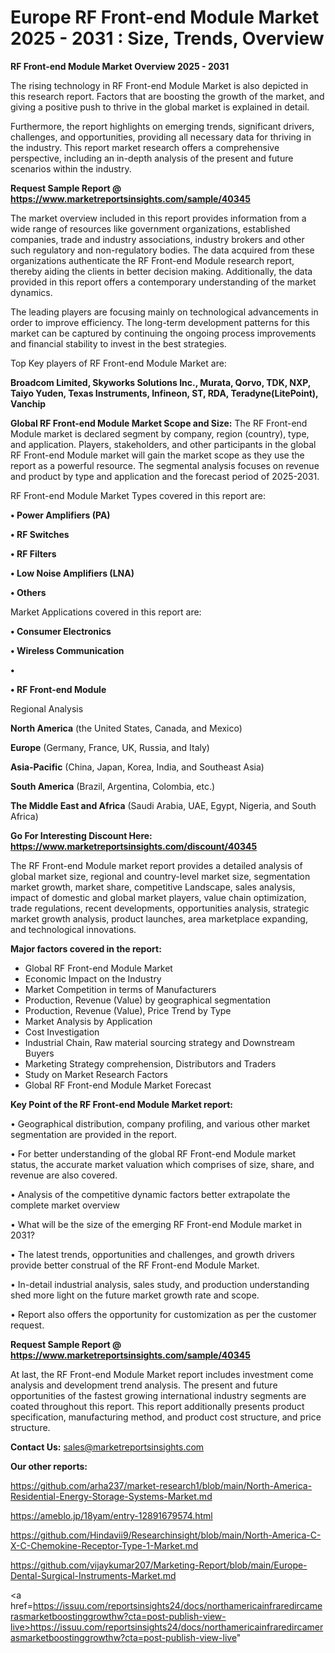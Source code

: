 # Europe RF Front-end Module Market 2025 - 2031 : Size, Trends, Overview

<Strong> RF Front-end Module Market Overview 2025 - 2031</strong>

The rising technology in RF Front-end Module Market is also depicted in this research report. Factors that are boosting the growth of the market, and giving a positive push to thrive in the global market is explained in detail.

Furthermore, the report highlights on emerging trends, significant drivers, challenges, and opportunities, providing all necessary data for thriving in the industry. This report market research offers a comprehensive perspective, including an in-depth analysis of the present and future scenarios within the industry.

<strong>Request Sample Report @ <a href=https://www.marketreportsinsights.com/sample/40345>https://www.marketreportsinsights.com/sample/40345</a></strong>

The market overview included in this report provides information from a wide range of resources like government organizations, established companies, trade and industry associations, industry brokers and other such regulatory and non-regulatory bodies. The data acquired from these organizations authenticate the RF Front-end Module research report, thereby aiding the clients in better decision making. Additionally, the data provided in this report offers a contemporary understanding of the market dynamics.

The leading players are focusing mainly on technological advancements in order to improve efficiency. The long-term development patterns for this market can be captured by continuing the ongoing process improvements and financial stability to invest in the best strategies.

Top Key players of RF Front-end Module Market are:

<strong>Broadcom Limited, Skyworks Solutions Inc., Murata, Qorvo, TDK, NXP, Taiyo Yuden, Texas Instruments, Infineon, ST, RDA, Teradyne(LitePoint), Vanchip</strong>

<strong><b>Global RF Front-end Module Market Scope and Size:</b></strong>
The RF Front-end Module market is declared segment by company, region (country), type, and application. Players, stakeholders, and other participants in the global RF Front-end Module market will gain the market scope as they use the report as a powerful resource. The segmental analysis focuses on revenue and product by type and application and the forecast period of 2025-2031.

RF Front-end Module Market Types covered in this report are:

<strong>•  Power Amplifiers (PA)

•  RF Switches

•  RF Filters

•  Low Noise Amplifiers (LNA)

•  Others</strong>

Market Applications covered in this report are:

<strong>•  Consumer Electronics

•  Wireless Communication

•  

•  RF Front-end Module</strong> 

Regional Analysis

<strong>North America</strong> (the United States, Canada, and Mexico)

<strong>Europe</strong> (Germany, France, UK, Russia, and Italy)

<strong>Asia-Pacific</strong> (China, Japan, Korea, India, and Southeast Asia)

<strong>South America</strong> (Brazil, Argentina, Colombia, etc.)

<strong>The Middle East and Africa</strong> (Saudi Arabia, UAE, Egypt, Nigeria, and South Africa)

<strong>Go For Interesting Discount Here: <a href=https://www.marketreportsinsights.com/discount/40345>https://www.marketreportsinsights.com/discount/40345</a></strong>

The RF Front-end Module market report provides a detailed analysis of global market size, regional and country-level market size, segmentation market growth, market share, competitive Landscape, sales analysis, impact of domestic and global market players, value chain optimization, trade regulations, recent developments, opportunities analysis, strategic market growth analysis, product launches, area marketplace expanding, and technological innovations.

<strong><b>Major factors covered in the report:</b></strong>
<ul>
  <li>Global RF Front-end Module Market </li>
  <li>Economic Impact on the Industry</li>
  <li>Market Competition in terms of Manufacturers</li>
  <li>Production, Revenue (Value) by geographical segmentation</li>
  <li>Production, Revenue (Value), Price Trend by Type</li>
  <li>Market Analysis by Application</li>
  <li>Cost Investigation</li>
  <li>Industrial Chain, Raw material sourcing strategy and Downstream Buyers</li>
  <li>Marketing Strategy comprehension, Distributors and Traders</li>
  <li>Study on Market Research Factors</li>
  <li>Global RF Front-end Module Market Forecast</li>
</ul>

<strong><b>Key Point of the RF Front-end Module Market report:</b></strong>

• Geographical distribution, company profiling, and various other market segmentation are provided in the report.

• For better understanding of the global RF Front-end Module market status, the accurate market valuation which comprises of size, share, and revenue are also covered.

• Analysis of the competitive dynamic factors better extrapolate the complete market overview

• What will be the size of the emerging RF Front-end Module market in 2031?

• The latest trends, opportunities and challenges, and growth drivers provide better construal of the RF Front-end Module Market.

• In-detail industrial analysis, sales study, and production understanding shed more light on the future market growth rate and scope.

• Report also offers the opportunity for customization as per the customer request.

<strong>Request Sample Report @ <a href=https://www.marketreportsinsights.com/sample/40345>https://www.marketreportsinsights.com/sample/40345</a></strong>

At last, the RF Front-end Module Market report includes investment come analysis and development trend analysis. The present and future opportunities of the fastest growing international industry segments are coated throughout this report. This report additionally presents product specification, manufacturing method, and product cost structure, and price structure.

<strong>Contact Us:</strong>
sales@marketreportsinsights.com

<strong>Our other reports:</strong>

<a href=https://github.com/arha237/market-research1/blob/main/North-America-Residential-Energy-Storage-Systems-Market.md>https://github.com/arha237/market-research1/blob/main/North-America-Residential-Energy-Storage-Systems-Market.md</a>

<a href=https://ameblo.jp/18yam/entry-12891679574.html>https://ameblo.jp/18yam/entry-12891679574.html</a>

<a href=https://github.com/Hindavii9/Researchinsight/blob/main/North-America-C-X-C-Chemokine-Receptor-Type-1-Market.md>https://github.com/Hindavii9/Researchinsight/blob/main/North-America-C-X-C-Chemokine-Receptor-Type-1-Market.md</a>

<a href=https://github.com/vijaykumar207/Marketing-Report/blob/main/Europe-Dental-Surgical-Instruments-Market.md>https://github.com/vijaykumar207/Marketing-Report/blob/main/Europe-Dental-Surgical-Instruments-Market.md</a>

<a href=https://issuu.com/reportsinsights24/docs/northamericainfraredircamerasmarketboostinggrowthw?cta=post-publish-view-live>https://issuu.com/reportsinsights24/docs/northamericainfraredircamerasmarketboostinggrowthw?cta=post-publish-view-live</a>"
